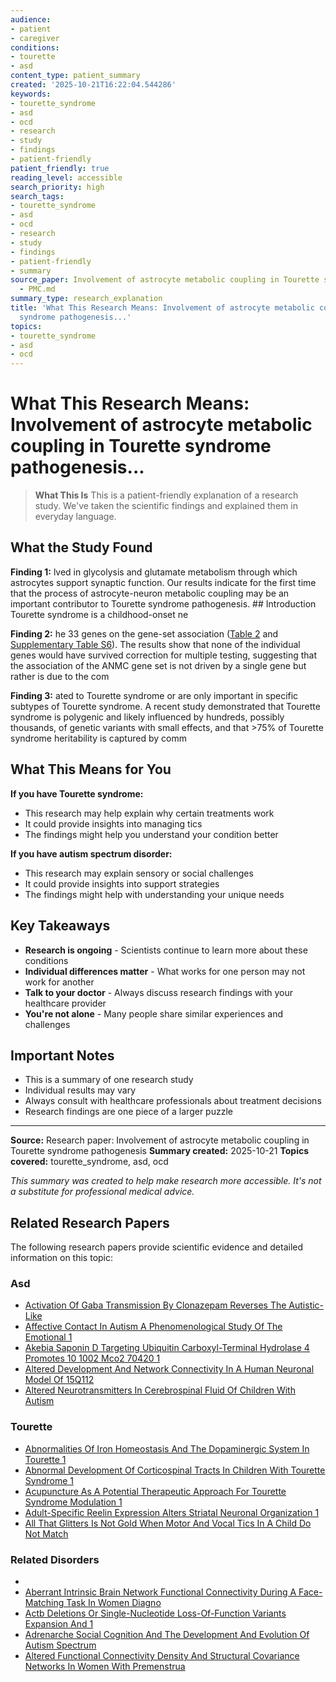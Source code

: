 ```yaml
---
audience:
- patient
- caregiver
conditions:
- tourette
- asd
content_type: patient_summary
created: '2025-10-21T16:22:04.544286'
keywords:
- tourette_syndrome
- asd
- ocd
- research
- study
- findings
- patient-friendly
patient_friendly: true
reading_level: accessible
search_priority: high
search_tags:
- tourette_syndrome
- asd
- ocd
- research
- study
- findings
- patient-friendly
- summary
source_paper: Involvement of astrocyte metabolic coupling in Tourette syndrome pathogenesis
  - PMC.md
summary_type: research_explanation
title: 'What This Research Means: Involvement of astrocyte metabolic coupling in Tourette
  syndrome pathogenesis...'
topics:
- tourette_syndrome
- asd
- ocd
---
```


# What This Research Means: Involvement of astrocyte metabolic coupling in Tourette syndrome pathogenesis...

> **What This Is**
> This is a patient-friendly explanation of a research study. We've taken the scientific findings and explained them in everyday language.

## What the Study Found

**Finding 1:** lved in glycolysis and glutamate metabolism through which astrocytes support synaptic function. Our results indicate for the first time that the process of astrocyte-neuron metabolic coupling may be an important contributor to Tourette syndrome pathogenesis. ## Introduction Tourette syndrome is a childhood-onset ne

**Finding 2:** he 33 genes on the gene-set association ([Table 2](#tbl2) and [Supplementary Table S6](#sup1)). The results show that none of the individual genes would have survived correction for multiple testing, suggesting that the association of the ANMC gene set is not driven by a single gene but rather is due to the com

**Finding 3:** ated to Tourette syndrome or are only important in specific subtypes of Tourette syndrome. A recent study demonstrated that Tourette syndrome is polygenic and likely influenced by hundreds, possibly thousands, of genetic variants with small effects, and that >75% of Tourette syndrome heritability is captured by comm

## What This Means for You

**If you have Tourette syndrome:**
- This research may help explain why certain treatments work
- It could provide insights into managing tics
- The findings might help you understand your condition better

**If you have autism spectrum disorder:**
- This research may explain sensory or social challenges
- It could provide insights into support strategies
- The findings might help with understanding your unique needs

## Key Takeaways

- **Research is ongoing** - Scientists continue to learn more about these conditions
- **Individual differences matter** - What works for one person may not work for another
- **Talk to your doctor** - Always discuss research findings with your healthcare provider
- **You're not alone** - Many people share similar experiences and challenges

## Important Notes

- This is a summary of one research study
- Individual results may vary
- Always consult with healthcare professionals about treatment decisions
- Research findings are one piece of a larger puzzle

---

**Source:** Research paper: Involvement of astrocyte metabolic coupling in Tourette syndrome pathogenesis
**Summary created:** 2025-10-21
**Topics covered:** tourette_syndrome, asd, ocd

*This summary was created to help make research more accessible. It's not a substitute for professional medical advice.*


## Related Research Papers

The following research papers provide scientific evidence and detailed information on this topic:

### Asd

- [Activation Of Gaba Transmission By Clonazepam Reverses The Autistic-Like](../research/research\asd\activation_of_gaba_transmission_by_clonazepam_reverses_the_autistic-like.md)
- [Affective Contact In Autism A Phenomenological Study Of The Emotional 1](../research/research\asd\affective_contact_in_autism_a_phenomenological_study_of_the_emotional_1.md)
- [Akebia Saponin D Targeting Ubiquitin Carboxyl-Terminal Hydrolase 4 Promotes 10 1002 Mco2 70420 1](../research/research\asd\akebia_saponin_d_targeting_ubiquitin_carboxyl-terminal_hydrolase_4_promotes_10_1002_mco2_70420_1.md)
- [Altered Development And Network Connectivity In A Human Neuronal Model Of 15Q112](../research/research\asd\altered_development_and_network_connectivity_in_a_human_neuronal_model_of_15q112.md)
- [Altered Neurotransmitters In Cerebrospinal Fluid Of Children With Autism](../research/research\asd\altered_neurotransmitters_in_cerebrospinal_fluid_of_children_with_autism.md)

### Tourette

- [Abnormalities Of Iron Homeostasis And The Dopaminergic System In Tourette 1](../research/research\tourette\abnormalities_of_iron_homeostasis_and_the_dopaminergic_system_in_tourette_1.md)
- [Abnormal Development Of Corticospinal Tracts In Children With Tourette Syndrome 1](../research/research\tourette\abnormal_development_of_corticospinal_tracts_in_children_with_tourette_syndrome_1.md)
- [Acupuncture As A Potential Therapeutic Approach For Tourette Syndrome Modulation 1](../research/research\tourette\acupuncture_as_a_potential_therapeutic_approach_for_tourette_syndrome_modulation_1.md)
- [Adult-Specific Reelin Expression Alters Striatal Neuronal Organization 1](../research/research\tourette\adult-specific_reelin_expression_alters_striatal_neuronal_organization_1.md)
- [All That Glitters Is Not Gold When Motor And Vocal Tics In A Child Do Not Match](../research/research\tourette\all_that_glitters_is_not_gold_when_motor_and_vocal_tics_in_a_child_do_not_match.md)

### Related Disorders

- [](../research/research\related-disorders\.md)
- [Aberrant Intrinsic Brain Network Functional Connectivity During A Face-Matching Task In Women Diagno](../research/research\related-disorders\aberrant_intrinsic_brain_network_functional_connectivity_during_a_face-matching_task_in_women_diagno.md)
- [Actb Deletions Or Single-Nucleotide Loss-Of-Function Variants Expansion And 1](../research/research\related-disorders\actb_deletions_or_single-nucleotide_loss-of-function_variants_expansion_and_1.md)
- [Adrenarche Social Cognition And The Development And Evolution Of Autism Spectrum](../research/research\related-disorders\adrenarche_social_cognition_and_the_development_and_evolution_of_autism_spectrum.md)
- [Altered Functional Connectivity Density And Structural Covariance Networks In Women With Premenstrua](../research/research\related-disorders\altered_functional_connectivity_density_and_structural_covariance_networks_in_women_with_premenstrua.md)

